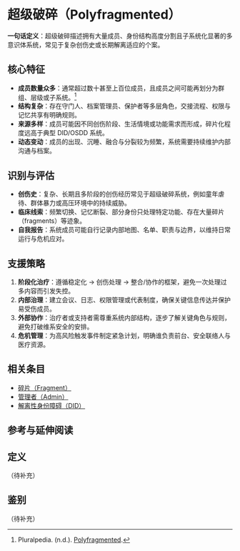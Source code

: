 # 超级破碎（Polyfragmented）

**一句话定义**：超级破碎描述拥有大量成员、身份结构高度分割且子系统化显著的多意识体系统，常见于复杂创伤史或长期解离适应的个案。

## 核心特征

- **成员数量众多**：通常超过数十甚至上百位成员，且成员之间可能再划分为群组、层级或子系统。[^polyfragmented-pluralpedia]
- **结构复杂**：存在守门人、档案管理员、保护者等多层角色，交接流程、权限与记忆共享有明确规则。
- **来源多样**：成员可能因不同创伤阶段、生活情境或功能需求而形成，碎片化程度远高于典型 DID/OSDD 系统。
- **动态变动**：成员的出现、沉睡、融合与分裂较为频繁，系统需要持续维护内部沟通与档案。

## 识别与评估

- **创伤史**：复杂、长期且多阶段的创伤经历常见于超级破碎系统，例如童年虐待、群体暴力或高压环境中的持续威胁。
- **临床线索**：频繁切换、记忆断裂、部分身份只处理特定功能、存在大量碎片（fragments）等迹象。
- **自我报告**：系统成员可能自行记录内部地图、名单、职责与边界，以维持日常运行与危机应对。

## 支援策略

1. **阶段化治疗**：遵循稳定化 → 创伤处理 → 整合/协作的框架，避免一次处理过多内容而引发失控。
2. **内部治理**：建立会议、日志、权限管理或代表制度，确保关键信息传达并保护易受伤成员。
3. **外部协作**：治疗者或支持者需尊重系统内部结构，逐步了解关键角色与规则，避免打破维系安全的安排。
4. **危机管理**：为高风险触发事件制定紧急计划，明确谁负责前台、安全联络人与医疗资源。

## 相关条目

- [碎片（Fragment）](entries/系统角色与类型/Fragment.md)
- [管理者（Admin）](entries/系统角色与类型/Admin.md)
- [解离性身份障碍（DID）](entries/诊断与临床/DID.md)

## 参考与延伸阅读

[^polyfragmented-pluralpedia]: Pluralpedia. (n.d.). [Polyfragmented](https://pluralpedia.org/w/Polyfragmented).

## 定义
（待补充）

## 鉴别
（待补充）
